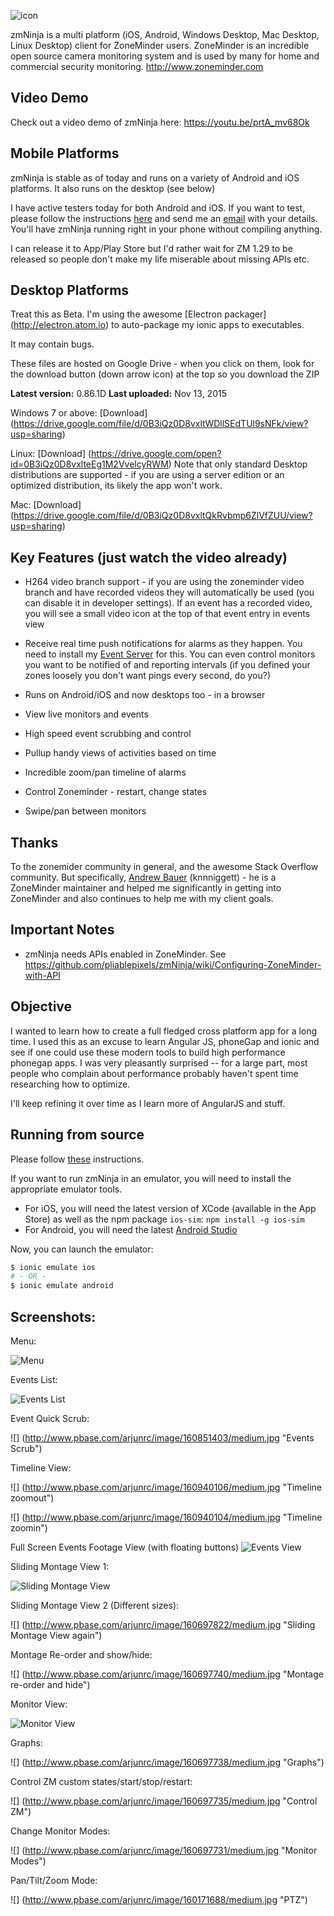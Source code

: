 ![](http://www.pbase.com/arjunrc/image/160855207.jpg "icon") 

zmNinja is a multi platform (iOS, Android, Windows Desktop, Mac Desktop, Linux Desktop) client for ZoneMinder users.
ZoneMinder is an incredible open source camera monitoring system and is used
by many for home and commercial security monitoring. http://www.zoneminder.com

Video Demo
-------------
Check out a video demo of zmNinja here: https://youtu.be/prtA_mv68Ok

Mobile Platforms
---------------------------
zmNinja is  stable as of today and runs on a variety of Android and iOS platforms.
It also runs on the desktop (see below)

I have active testers today for both Android and iOS. If you want to test, please follow the instructions
[here](https://forums.zoneminder.com/viewtopic.php?f=33&t=23073) and send me an [email](mailto:pliablepixels@gmail.com) with your details.
You'll have zmNinja running right in your phone without compiling anything.

I can release it to App/Play Store but I'd rather wait for ZM 1.29 to be released so people don't make
my life miserable about missing APIs etc.


Desktop Platforms
-----------------
Treat this as Beta. I'm using the awesome [Electron packager] (http://electron.atom.io) to auto-package my ionic apps to executables.

It may contain bugs. 

These files are hosted on Google Drive - when you click on them, look for the download button (down arrow icon) at the top so you download the ZIP

**Latest version:** 0.86.1D
**Last uploaded:** Nov 13, 2015

Windows 7 or above: [Download] (https://drive.google.com/file/d/0B3iQz0D8vxltWDllSEdTUl9sNFk/view?usp=sharing)

Linux: [Download] (https://drive.google.com/open?id=0B3iQz0D8vxlteEg1M2VvelcyRWM)
Note that only standard Desktop distributions are supported - if you are using a server edition or an optimized distribution, its likely the app won't work.

Mac: [Download] (https://drive.google.com/file/d/0B3iQz0D8vxltQkRvbmp6ZlVfZUU/view?usp=sharing)


Key Features (just watch the video already)
--------------------------------------------
* H264 video branch support - if you are using the zoneminder video branch and have recorded videos they will automatically be used (you can disable it in developer settings). If an event has a recorded video, you will see a small video icon at the top of that event entry in events view

* Receive real time push notifications for alarms as they happen. You need to install my [Event Server](https://github.com/pliablepixels/zmeventserver) for this. You can even control monitors you want to be notified of and reporting intervals (if you defined your zones loosely you don't want pings every second, do you?)

* Runs on Android/iOS and now desktops too - in a browser 


* View live monitors and events 

* High speed event scrubbing and control

* Pullup handy views of activities based on time 

* Incredible zoom/pan timeline of alarms

* Control Zoneminder - restart, change states

* Swipe/pan between monitors


Thanks
------
To the zonemider community in general, and the awesome Stack Overflow community.
But specifically, [Andrew Bauer](https://github.com/knnniggett) (knnniggett) - he is a ZoneMinder maintainer and
helped me significantly in getting into ZoneMinder and also continues to help
me with my client goals. 

Important Notes
---------------
* zmNinja needs APIs enabled in ZoneMinder. See https://github.com/pliablepixels/zmNinja/wiki/Configuring-ZoneMinder-with-API

Objective
----------
I wanted to learn how to create a full fledged cross platform app for a long time.
I used this as an excuse to learn Angular JS, phoneGap and ionic and see if one could
use these modern tools to build high performance phonegap apps. I was very pleasantly
surprised -- for a large part, most people who complain about performance  probably
haven't spent time researching how to optimize. 

I'll keep refining it over time as I learn more of AngularJS and stuff.

Running from source
----------------------

Please follow [these](https://github.com/pliablepixels/zmNinja/wiki/Running-zmNinja-from-Source) instructions.

If you want to run zmNinja in an emulator, you will need to install the appropriate emulator tools.

* For iOS, you will need the latest version of XCode (available in the App Store) as well as the npm package `ios-sim`: `npm install -g ios-sim`
* For Android, you will need the latest [Android Studio](https://developer.android.com/sdk/index.html)

Now, you can launch the emulator:

```bash
$ ionic emulate ios
# - OR -
$ ionic emulate android
```


Screenshots:
------------

Menu:

![](http://www.pbase.com/arjunrc/image/160697727/medium.jpg "Menu")

Events List:

![](http://www.pbase.com/arjunrc/image/160697725/medium.jpg "Events List")

Event Quick Scrub:

![]
(http://www.pbase.com/arjunrc/image/160851403/medium.jpg "Events Scrub")

Timeline View:

![]
(http://www.pbase.com/arjunrc/image/160940106/medium.jpg "Timeline zoomout")

![]
(http://www.pbase.com/arjunrc/image/160940104/medium.jpg "Timeline zoomin")


Full Screen Events Footage View (with floating buttons)
![](http://www.pbase.com/arjunrc/image/160697734/medium.jpg "Events View")

Sliding Montage View 1:

![](http://www.pbase.com/arjunrc/image/160697821/medium.jpg "Sliding Montage View")

Sliding Montage View 2 (Different sizes):

![] (http://www.pbase.com/arjunrc/image/160697822/medium.jpg "Sliding Montage View again")


Montage Re-order and show/hide:

![] (http://www.pbase.com/arjunrc/image/160697740/medium.jpg "Montage re-order and hide")


Monitor View:

![](http://www.pbase.com/arjunrc/image/160697737/medium.jpg "Monitor View")

Graphs:

![] (http://www.pbase.com/arjunrc/image/160697738/medium.jpg "Graphs")

Control ZM custom states/start/stop/restart:

![] (http://www.pbase.com/arjunrc/image/160697735/medium.jpg "Control ZM")


Change Monitor Modes:

![] (http://www.pbase.com/arjunrc/image/160697731/medium.jpg "Monitor Modes")


Pan/Tilt/Zoom Mode:

![] (http://www.pbase.com/arjunrc/image/160171688/medium.jpg "PTZ")
